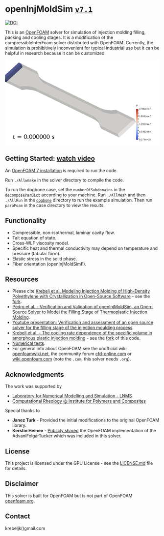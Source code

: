 # openInjMoldSim [`v7.1`](VERSION.md)

[![DOI](https://zenodo.org/badge/92510370.svg)](https://zenodo.org/badge/latestdoi/92510370)

This is an [OpenFOAM](https://en.wikipedia.org/wiki/OpenFOAM) solver for simulation of injection molding filling, packing and cooling stages.
It is a modification of the compressibleInterFoam solver distributed with OpenFOAM.
Currently, the simulation is prohibitively inconvenient for typical industrial use but it can be helpful in research because it can be customized.  

![oimsDogbone](oimsDogbone.gif)

## Getting Started: [watch video](https://www.youtube.com/watch?v=aNC0CqfDyT0)

An [OpenFOAM 7 installation](https://openfoam.org/download/archive/) is required to run the code.

Run `./Allwmake` in the solver directory to compile the code.

To run the dogbone case, set the `numberOfSubdomains` in the [`decomposeParDict`](/tutorials/demo/dogbone/system/decomposeParDict) according to
your machine. Run `./AllMesh` and then `./AllRun` in the [`dogbone`](/tutorials/demo/dogbone) directory to run the example simulation. Then run `paraFoam` in the case directory to view the results.

## Functionality

* Compressible, non-isothermal, laminar cavity flow.
* Tait equation of state.
* Cross-WLF viscosity model.
* Specific heat and thermal conductivity may depend on temperature and pressure (tabular form).
* Elastic stress in the solid phase.
* Fiber orientation (openInjMoldSimF).

## Resources

- Please cite [Krebelj et al. Modeling Injection Molding of High-Density Polyethylene with Crystallization in Open-Source Software](https://www.mdpi.com/2073-4360/13/1/138) - see the [fork](https://github.com/krebeljk/openInjMoldDyMSimCr).
- [Pedro et al. - Verification and Validation of openInjMoldSim, an Open-Source Solver to Model the Filling Stage of Thermoplastic Injection Molding](https://www.researchgate.net/publication/341807768_Verification_and_Validation_of_openInjMoldSim_an_Open-Source_Solver_to_Model_the_Filling_Stage_of_Thermoplastic_Injection_Molding).
- [Youtube presentation: Verification and assessment of an open source solver for the filling stage of the injection moulding process](https://www.youtube.com/watch?v=IFEQwgOA7l8).
- [Krebelj et al. - The cooling rate dependence of the specific volume in amorphous plastic injection molding](https://rdcu.be/but3t) - see the [fork](https://github.com/krebeljk/openInjMoldDyMSimAmClr) of this code.
- [Numerical tests](https://nbviewer.jupyter.org/github/krebeljk/openInjMoldSim/blob/master/tutorials/Tutorials.ipynb).
- For general info about OpenFOAM see the unofficial wiki [openfoamwiki.net](https://openfoamwiki.net/index.php/Main_Page), the community forum [cfd-online.com](https://www.cfd-online.com/Forums/openfoam/) or [wiki.openfoam.com](https://wiki.openfoam.com/Main_Page) (note the `.com`, this solver needs `.org`).

## Acknowledgments

The work was supported by
- [Laboratory for Numerical Modelling and Simulation - LNMS](http://lab.fs.uni-lj.si/lnms/)
- [Computational Rheology @ Institute for Polymers and Composites](https://crheo.org/)

Special thanks to
* **Janez Turk** - Provided the initial modifications to the original OpenFOAM library.
* **Kerstin Heinen** - [Publicly shared](https://www.cfd-online.com/Forums/openfoam-solving/58034-fiber-suspension-solver-laminar-advanifolgartucker-model.html) the OpenFOAM implementation of the AdvaniFolgarTucker which was included in this solver.

## License

This project is licensed under the GPU License - see the [LICENSE.md](LICENSE.md) file for details.

## Disclaimer
This solver is built for OpenFOAM but is not part of OpenFOAM [openfoam.org](https://openfoam.org/). 

## Contact

krebeljk()gmail.com
